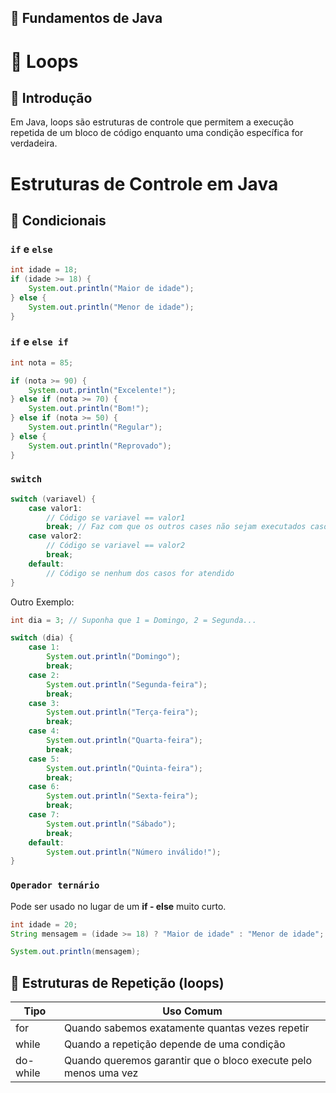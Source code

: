 ## 📂 Fundamentos de Java

# 📝 Loops
## 📌 Introdução
Em Java, loops são estruturas de controle que permitem a execução repetida de um bloco de código enquanto uma condição específica for verdadeira.

# Estruturas de Controle em Java

## 📌 Condicionais
### `if` e `else`
```java
int idade = 18;
if (idade >= 18) {
    System.out.println("Maior de idade");
} else {
    System.out.println("Menor de idade");
}
```

### `if` e `else if`
```java
int nota = 85;

if (nota >= 90) {
    System.out.println("Excelente!");
} else if (nota >= 70) {
    System.out.println("Bom!");
} else if (nota >= 50) {
    System.out.println("Regular");
} else {
    System.out.println("Reprovado");
}
```

### `switch`
```java
switch (variavel) {
    case valor1:
        // Código se variavel == valor1
        break; // Faz com que os outros cases não sejam executados caso esse seja o correto
    case valor2:
        // Código se variavel == valor2
        break;
    default:
        // Código se nenhum dos casos for atendido
}
```

Outro Exemplo:
```java
int dia = 3; // Suponha que 1 = Domingo, 2 = Segunda...

switch (dia) {
    case 1:
        System.out.println("Domingo");
        break;
    case 2:
        System.out.println("Segunda-feira");
        break;
    case 3:
        System.out.println("Terça-feira");
        break;
    case 4:
        System.out.println("Quarta-feira");
        break;
    case 5:
        System.out.println("Quinta-feira");
        break;
    case 6:
        System.out.println("Sexta-feira");
        break;
    case 7:
        System.out.println("Sábado");
        break;
    default:
        System.out.println("Número inválido!");
}
```

### `Operador ternário`
Pode ser usado no lugar de um **if - else** muito curto.

```java
int idade = 20;
String mensagem = (idade >= 18) ? "Maior de idade" : "Menor de idade";

System.out.println(mensagem);
```

## 📌 Estruturas de Repetição (loops)
|  Tipo  |   Uso Comum   |
|--------|---------------|
|  for   |Quando sabemos exatamente quantas vezes repetir|
| while  |Quando a repetição depende de uma condição|
|do-while|Quando queremos garantir que o bloco execute pelo menos uma vez|
